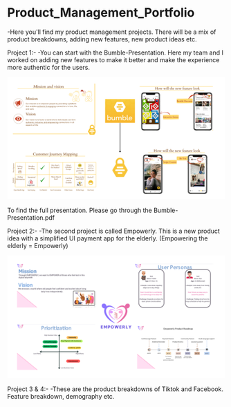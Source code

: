 # Product_Management_Portfolio

-Here you'll find my product management projects.
There will be a mix of product breakdowns, adding new features, new product ideas etc.



Project 1:-
-You can start with the Bumble-Presentation. 
Here my team and I worked on adding new features to make it better and make the experience more authentic for the users.


![Alt text](Images/bumble-summary.png)

To find the full presentation. Please go through the Bumble-Presentation.pdf


Project 2:-
-The second project is called Empowerly. This is a new product idea with a simplified UI payment app for the elderly. (Empowering the elderly = Empowerly)

![Alt text](Images/Empowerly.png)

Project 3 & 4:-
-These are the product breakdowns of Tiktok and Facebook. Feature breakdown, demography etc.




